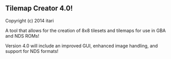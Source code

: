 Tilemap Creator 4.0!
--------------------
Copyright (c) 2014 itari

A tool that allows for the creation of 8x8 tilesets and tilemaps for use in GBA and NDS ROMs!

Version 4.0 will include an improved GUI, enhanced image handling, and support for NDS formats!